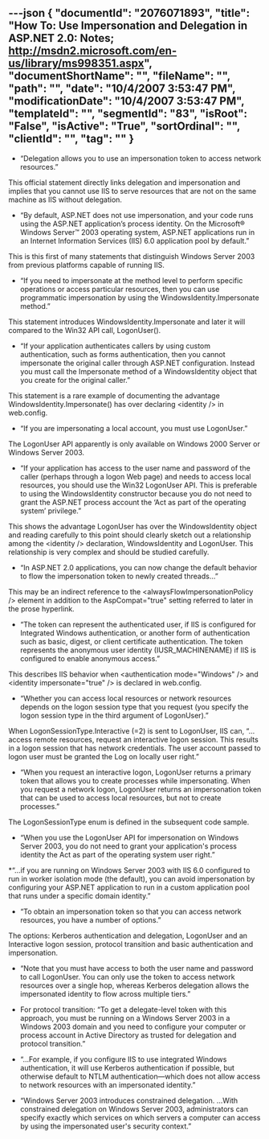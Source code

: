 ---json
{
  "documentId": "2076071893",
  "title": "How To: Use Impersonation and Delegation in ASP.NET 2.0: Notes; http://msdn2.microsoft.com/en-us/library/ms998351.aspx",
  "documentShortName": "",
  "fileName": "",
  "path": "",
  "date": "10/4/2007 3:53:47 PM",
  "modificationDate": "10/4/2007 3:53:47 PM",
  "templateId": "",
  "segmentId": "83",
  "isRoot": "False",
  "isActive": "True",
  "sortOrdinal": "",
  "clientId": "",
  "tag": ""
}
---

* “Delegation allows you to use an impersonation token to access network resources.”

This official statement directly links delegation and impersonation and implies that you cannot use IIS to serve resources that are not on the same machine as IIS without delegation.

* “By default, ASP.NET does not use impersonation, and your code runs using the ASP.NET application’s process identity. On the Microsoft® Windows Server™ 2003 operating system, ASP.NET applications run in an Internet Information Services (IIS) 6.0 application pool by default.”

This is this first of many statements that distinguish Windows Server 2003 from previous platforms capable of running IIS.

* “If you need to impersonate at the method level to perform specific operations or access particular resources, then you can use programmatic impersonation by using the WindowsIdentity.Impersonate method.”

This statement introduces WindowsIdentity.Impersonate and later it will compared to the Win32 API call, LogonUser().

* “If your application authenticates callers by using custom authentication, such as forms authentication, then you cannot impersonate the original caller through ASP.NET configuration. Instead you must call the Impersonate method of a WindowsIdentity object that you create for the original caller.”

This statement is a rare example of documenting the advantage WindowsIdentity.Impersonate() has over declaring &lt;identity /&gt; in web.config.

* “If you are impersonating a local account, you must use LogonUser.”

The LogonUser API apparently is only available on Windows 2000 Server or Windows Server 2003.

* “If your application has access to the user name and password of the caller (perhaps through a logon Web page) and needs to access local resources, you should use the Win32 LogonUser API. This is preferable to using the WindowsIdentity constructor because you do not need to grant the ASP.NET process account the ‘Act as part of the operating system’ privilege.”

This shows the advantage LogonUser has over the WindowsIdentity object and reading carefully to this point should clearly sketch out a relationship among the &lt;identity /&gt; declaration, WindowsIdentity and LogonUser. This relationship is very complex and should be studied carefully.

* “In ASP.NET 2.0 applications, you can now change the default behavior to flow the impersonation token to newly created threads…”

This may be an indirect reference to the &lt;alwaysFlowImpersonationPolicy /&gt; element in addition to the AspCompat=&quot;true&quot; setting referred to later in the prose hyperlink.

* “The token can represent the authenticated user, if IIS is configured for Integrated Windows authentication, or another form of authentication such as basic, digest, or client certificate authentication. The token represents the anonymous user identity (IUSR_MACHINENAME) if IIS is configured to enable anonymous access.”

This describes IIS behavior when &lt;authentication mode=&quot;Windows&quot; /&gt; and &lt;identity impersonate=&quot;true&quot; /&gt; is declared in web.config.

* “Whether you can access local resources or network resources depends on the logon session type that you request (you specify the logon session type in the third argument of LogonUser).”

When LogonSessionType.Interactive (=2) is sent to LogonUser, IIS can, “…access remote resources, request an interactive logon session. This results in a logon session that has network credentials. The user account passed to logon user must be granted the Log on locally user right.”

* “When you request an interactive logon, LogonUser returns a primary token that allows you to create processes while impersonating. When you request a network logon, LogonUser returns an impersonation token that can be used to access local resources, but not to create processes.”

The LogonSessionType enum is defined in the subsequent code sample.

* “When you use the LogonUser API for impersonation on Windows Server 2003, you do not need to grant your application's process identity the Act as part of the operating system user right.”

*“…if you are running on Windows Server 2003 with IIS 6.0 configured to run in worker isolation mode (the default), you can avoid impersonation by configuring your ASP.NET application to run in a custom application pool that runs under a specific domain identity.”

* “To obtain an impersonation token so that you can access network resources, you have a number of options.”

The options: Kerberos authentication and delegation, LogonUser and an Interactive logon session, protocol transition and basic authentication and impersonation.

* “Note that you must have access to both the user name and password to call LogonUser. You can only use the token to access network resources over a single hop, whereas Kerberos delegation allows the impersonated identity to flow across multiple tiers.”

* For protocol transition: “To get a delegate-level token with this approach, you must be running on a Windows Server 2003 in a Windows 2003 domain and you need to configure your computer or process account in Active Directory as trusted for delegation and protocol transition.”

* “…For example, if you configure IIS to use integrated Windows authentication, it will use Kerberos authentication if possible, but otherwise default to NTLM authentication—which does not allow access to network resources with an impersonated identity.”

* “Windows Server 2003 introduces constrained delegation. …With constrained delegation on Windows Server 2003, administrators can specify exactly which services on which servers a computer can access by using the impersonated user's security context.”
